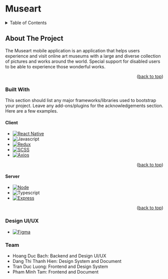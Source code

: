 <h1>Museart</h1>
<!-- TABLE OF CONTENTS -->
<details>
  <summary>Table of Contents</summary>
  <ol>
    <li>
      <a href="#about-the-project">About The Project</a>
      <ul>
        <li><a href="#built-with">Built With</a></li>
      </ul>
    </li>
    <li>
      <a href="#getting-started">Getting Started</a>
      <ul>
        <li><a href="#prerequisites">Prerequisites</a></li>
        <li><a href="#installation">Installation</a></li>
      </ul>
    </li>
    <a href="#team">Team</a>
    <li>
    </li>
  </ol>
</details>

<!-- ABOUT THE PROJECT -->
## About The Project

The Museart mobile application is an application that helps users experience and visit online art museums with a large and diverse collection of pictures and works around the world. Special support for disabled users to be able to experience those wonderful works.

<p align="right">(<a href="#readme-top">back to top</a>)</p>

### Built With

This section should list any major frameworks/libraries used to bootstrap your project. Leave any add-ons/plugins for the acknowledgements section. Here are a few examples.

#### Client
* [![React Native][React-Native.js]][React-Native-url]
* ![Javascript]
* [![Redux][Redux.js]][Redux-url]
* [![SCSS]][SCSS-url]
* [![Axios][Axios.JS]][SCSS-url]
<p align="right">(<a href="#readme-top">back to top</a>)</p>

#### Server
* [![Node][Node.JS]][Node-url]
* ![Typescript]
* [![Express][Express.JS]][Node-url]
<p align="right">(<a href="#readme-top">back to top</a>)</p>

### Design UI/UX
* [![Figma]][Node-url]

### Team
* Hoang Duc Bach: Backend and Design UI/UX
* Dang Thi Thanh Hien: Design System and Document
* Tran Duc Luong: Frontend and Design System
* Pham Minh Tam: Frontend and Document

<!-- MARKDOWN LINKS & IMAGES -->
<!-- https://www.markdownguide.org/basic-syntax/#reference-style-links -->
[contributors-shield]: https://img.shields.io/github/contributors/othneildrew/Best-README-Template.svg?style=for-the-badge
[contributors-url]: https://github.com/othneildrew/Best-README-Template/graphs/contributors
[forks-shield]: https://img.shields.io/github/forks/othneildrew/Best-README-Template.svg?style=for-the-badge
[forks-url]: https://github.com/othneildrew/Best-README-Template/network/members
[stars-shield]: https://img.shields.io/github/stars/othneildrew/Best-README-Template.svg?style=for-the-badge
[stars-url]: https://github.com/othneildrew/Best-README-Template/stargazers
[issues-shield]: https://img.shields.io/github/issues/othneildrew/Best-README-Template.svg?style=for-the-badge
[issues-url]: https://github.com/othneildrew/Best-README-Template/issues
[license-shield]: https://img.shields.io/github/license/othneildrew/Best-README-Template.svg?style=for-the-badge
[license-url]: https://github.com/othneildrew/Best-README-Template/blob/master/LICENSE.txt
[linkedin-shield]: https://img.shields.io/badge/-LinkedIn-black.svg?style=for-the-badge&logo=linkedin&colorB=555
[linkedin-url]: https://linkedin.com/in/othneildrew
[product-screenshot]: images/screenshot.png

[React-Native.js]: 	https://img.shields.io/badge/React_Native-20232A?style=for-the-badge&logo=react&logoColor=61DAFB
[React-Native-url]: https://reactnative.dev/
[Javascript]:https://img.shields.io/badge/JavaScript-F7DF1E?style=for-the-badge&logo=javascript&logoColor=black
[Redux.js]:https://img.shields.io/badge/Redux-593D88?style=for-the-badge&logo=redux&logoColor=white
[Redux-url]: https://redux.js.org/
[SCSS]:https://img.shields.io/badge/Sass-CC6699?style=for-the-badge&logo=sass&logoColor=white
[SCSS-URL]:https://sass-lang.com/
[Node.JS]:https://img.shields.io/badge/Node.js-43853D?style=for-the-badge&logo=node.js&logoColor=white
[Node-url]:https://nodejs.org/
[Typescript]:https://img.shields.io/badge/TypeScript-007ACC?style=for-the-badge&logo=typescript&logoColor=white
[Express.JS]:https://img.shields.io/badge/Express.js-404D59?style=for-the-badge
[Express-url]:https://expressjs.com/
[Axios.JS]:https://img.shields.io/badge/AXIOS-007ACC?style=for-the-badge&logo=axios&color=%23000000
[Axios-url]:https://axios-http.com/

[Figma]:https://img.shields.io/badge/Figma-222222?style=for-the-badge&logo=figma
[Figma-url]:https://www.figma.com/
